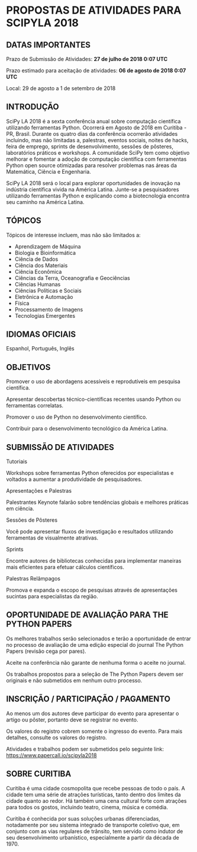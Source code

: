 PROPOSTAS DE ATIVIDADES PARA SCIPYLA 2018
=========================================
  
DATAS IMPORTANTES
-----------------

Prazo de Submissão de Atividades: **27 de julho de 2018 0:07 UTC**

Prazo estimado para aceitação de atividades: **06 de agosto de 2018 0:07 UTC**

Local: 29 de agosto a 1 de setembro de 2018

INTRODUÇÃO
----------

SciPy LA 2018 é a sexta conferência anual sobre computação científica utilizando ferramentas Python. Ocorrerá em Agosto de 2018 em Curitiba - PR, Brasil. Durante os quatro dias da conferência ocorrerão atividades incluindo, mas não limitadas a, palestras, eventos sociais, noites de hacks, feira de emprego, sprints de desenvolvimento, sessões de pôsteres, laboratórios práticos e workshops. A comunidade SciPy tem como objetivo melhorar e fomentar a adoção de computação científica com ferramentas Python open source otimizadas para resolver problemas nas áreas da Matemática, Ciência e Engenharia.

SciPy LA 2018 será o local para explorar oportunidades de inovação na indústria científica vivida na América Latina. Junte-se a pesquisadores utilizando ferramentas Python e explicando como a biotecnologia encontra seu caminho na América Latina.

TÓPICOS
-------

Tópicos de interesse incluem, mas não são limitados a:
- Aprendizagem de Máquina
- Biologia e Bioinformática
- Ciência de Dados
- Ciência dos Materiais
- Ciência Econômica
- Ciências da Terra, Oceanografia e Geociências
- Ciências Humanas
- Ciências Políticas e Sociais
- Eletrônica e Automação
- Física
- Processamento de Imagens
- Tecnologias Emergentes

IDIOMAS OFICIAIS
----------------

Espanhol, Português, Inglês

OBJETIVOS
---------

Promover o uso de abordagens acessíveis e reprodutíveis em pesquisa científica.

Apresentar descobertas técnico-científicas recentes usando Python ou ferramentas correlatas.

Promover o uso de Python no desenvolvimento científico.

Contribuir para o desenvolvimento tecnológico da América Latina.

SUBMISSÃO DE ATIVIDADES
-----------------------

Tutoriais

Workshops sobre ferramentas Python oferecidos por especialistas e voltados a aumentar a produtividade de pesquisadores.

Apresentações e Palestras

Palestrantes Keynote falarão sobre tendências globais e melhores práticas em ciência.

Sessões de Pôsteres

Você pode apresentar fluxos de investigação e resultados utilizando ferramentas de visualmente atrativas.

Sprints

Encontre autores de bibliotecas conhecidas para implementar maneiras mais eficientes para efetuar cálculos científicos.

Palestras Relâmpagos

Promova e expanda o escopo de pesquisas através de apresentações sucintas para especialistas da região.

OPORTUNIDADE DE AVALIAÇÃO PARA THE PYTHON PAPERS
------------------------------------------------

Os melhores trabalhos serão selecionados e terão a oportunidade de entrar no processo de avaliação de uma edição especial do journal The Python Papers (revisão cega por pares).

Aceite na conferência não garante de nenhuma forma o aceite no journal.

Os trabalhos propostos para a seleção de The Python Papers devem ser originais e não submetidos em nenhum outro processo.

INSCRIÇÃO / PARTICIPAÇÃO / PAGAMENTO
------------------------------------

Ao menos um dos autores deve participar do evento para apresentar o artigo ou pôster, portanto deve se registrar no evento.

Os valores do registro cobrem somente o ingresso do evento. Para mais detalhes, consulte os valores do registro.

Atividades e trabalhos podem ser submetidos pelo seguinte link: https://www.papercall.io/scipyla2018

SOBRE CURITIBA
--------------

Curitiba é uma cidade cosmopolita que recebe pessoas de todo o país. A cidade tem uma série de atrações turísticas, tanto dentro dos limites da cidade quanto ao redor. Há também uma cena cultural forte com atrações para todos os gostos, incluindo teatro, cinema, música e comédia.

Curitiba é conhecida por suas soluções urbanas diferenciadas, notadamente por seu sistema integrado de transporte coletivo que, em conjunto com as vias regulares de trânsito, tem servido como indutor de seu desenvolvimento urbanístico, especialmente a partir da década de 1970.
